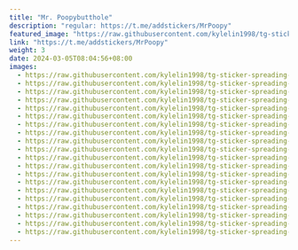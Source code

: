 ```yaml
---
title: "Mr. Poopybutthole"
description: "regular: https://t.me/addstickers/MrPoopy"
featured_image: "https://raw.githubusercontent.com/kylelin1998/tg-sticker-spreading-worldwide-images/main/img/67aa0861-3ebe-4e26-b1b7-1d78b39db1e7.jpg"
link: "https://t.me/addstickers/MrPoopy"
weight: 3
date: 2024-03-05T08:04:56+08:00
images:
  - https://raw.githubusercontent.com/kylelin1998/tg-sticker-spreading-worldwide-images/main/img/67aa0861-3ebe-4e26-b1b7-1d78b39db1e7.jpg
  - https://raw.githubusercontent.com/kylelin1998/tg-sticker-spreading-worldwide-images/main/img/466ee14c-6b58-4c70-80a7-8558130380df.jpg
  - https://raw.githubusercontent.com/kylelin1998/tg-sticker-spreading-worldwide-images/main/img/deaffb21-7221-4463-8b5b-aa526a5ecb84.jpg
  - https://raw.githubusercontent.com/kylelin1998/tg-sticker-spreading-worldwide-images/main/img/6f5d358f-f9db-428f-a58d-8ae1087873dd.jpg
  - https://raw.githubusercontent.com/kylelin1998/tg-sticker-spreading-worldwide-images/main/img/f4b3ad89-40ea-4663-b14c-9661c3546198.jpg
  - https://raw.githubusercontent.com/kylelin1998/tg-sticker-spreading-worldwide-images/main/img/fef9e74f-3f2a-425d-8633-cc7b1dabfaa3.jpg
  - https://raw.githubusercontent.com/kylelin1998/tg-sticker-spreading-worldwide-images/main/img/bb25781b-9614-4b52-aa23-ccc788c8d477.jpg
  - https://raw.githubusercontent.com/kylelin1998/tg-sticker-spreading-worldwide-images/main/img/846d5657-0b54-4a9e-851b-a6bc1750d7a7.jpg
  - https://raw.githubusercontent.com/kylelin1998/tg-sticker-spreading-worldwide-images/main/img/5a4d9889-b71a-480a-aa76-905ef96a2c73.jpg
  - https://raw.githubusercontent.com/kylelin1998/tg-sticker-spreading-worldwide-images/main/img/8f6bdd7d-b0af-48c2-a9fa-8f31027cb6be.jpg
  - https://raw.githubusercontent.com/kylelin1998/tg-sticker-spreading-worldwide-images/main/img/ad0ca169-174f-4d49-8bbb-c1e9463c6397.jpg
  - https://raw.githubusercontent.com/kylelin1998/tg-sticker-spreading-worldwide-images/main/img/22de5aed-ca04-4482-8eae-d7252e3ca09e.jpg
  - https://raw.githubusercontent.com/kylelin1998/tg-sticker-spreading-worldwide-images/main/img/c64def7a-6863-40a3-bb08-2108aec02145.jpg
  - https://raw.githubusercontent.com/kylelin1998/tg-sticker-spreading-worldwide-images/main/img/65a47454-297f-4fbc-8483-abade3289d0f.jpg
  - https://raw.githubusercontent.com/kylelin1998/tg-sticker-spreading-worldwide-images/main/img/d5b8ed1c-8365-4a5f-afaf-87d5706607aa.jpg
  - https://raw.githubusercontent.com/kylelin1998/tg-sticker-spreading-worldwide-images/main/img/66243a48-5e94-41da-a23a-becb041d6d89.jpg
  - https://raw.githubusercontent.com/kylelin1998/tg-sticker-spreading-worldwide-images/main/img/ff8227b4-85c0-4f1c-97bf-490e4aa33cd7.jpg
  - https://raw.githubusercontent.com/kylelin1998/tg-sticker-spreading-worldwide-images/main/img/1e1ae0ef-7e8d-4ea7-86fd-247c4756419e.jpg
  - https://raw.githubusercontent.com/kylelin1998/tg-sticker-spreading-worldwide-images/main/img/60a155b8-554a-4048-ba4d-251f52e3ad23.jpg
  - https://raw.githubusercontent.com/kylelin1998/tg-sticker-spreading-worldwide-images/main/img/f2e22d97-e185-470c-bb0e-c41e093f2920.jpg
---
```

